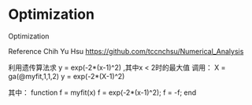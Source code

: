 # Optimization
Optimization

Reference  Chih Yu Hsu https://github.com/tccnchsu/Numerical_Analysis

利用遗传算法求 y = exp(-2*(x-1)^2)  ,其中x < 2时的最大值
调用：
X = ga(@myfit,1,1,2)
y = exp(-2*(X-1)^2)

其中：
function f = myfit(x)
    f = exp(-2*(x-1)^2);
    f = -f;
end
